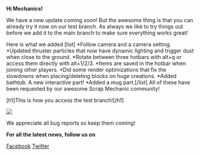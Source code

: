**Hi Mechanics!** 


We have a new update coming soon! 
But the awesome thing is that you can already try it now on our test branch.
As always we like to try things out before we add it to the main branch to make sure everything works great!

Here is what we added
[list]
*Follow camera and a camera setting.
*Updated thruster particles that now have dynamic lighting and trigger dust when close to the ground.
*Rotate between three hotbars with alt+q or access them directly with alt+1/2/3.
*Items are saved in the hotbar when joining other players.
*Did some render optimizations that fix the slowdowns when placing/deleting blocks on huge creations.
*Added bathtub. A new interactive part!
*Added a mug part.[/list]
All of these have been requested by our awesome Scrap Mechanic community!

[h1]This is how you access the test branch![/h1]

![](http://i.imgur.com/3RWu68O.png)

We appreciate all bug reports so keep them coming!

**For all the latest news, follow us on** 

[Facebook](https://www.facebook.com/scrapmechanic/)
[Twitter](https://twitter.com/ScrapMechanic)